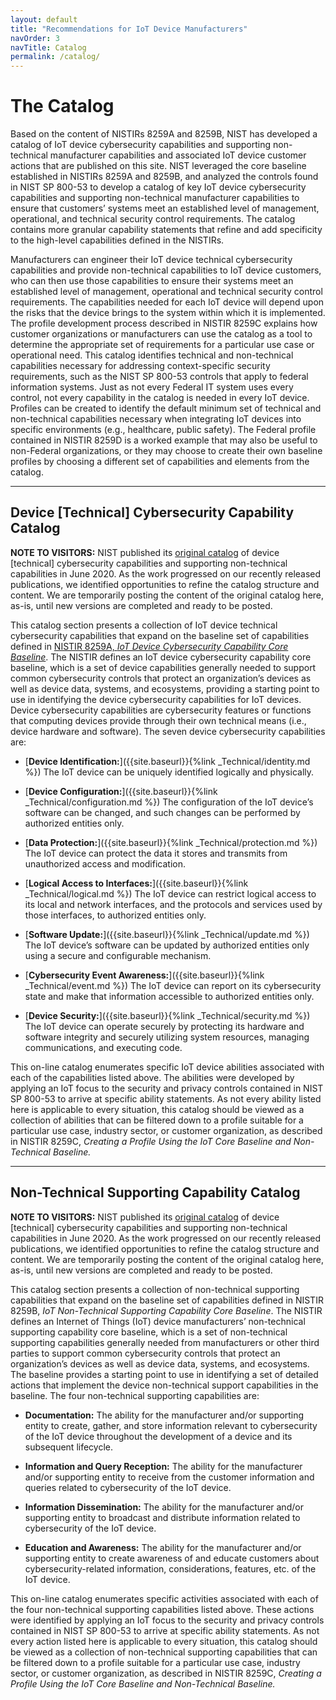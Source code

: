 ```yaml
---
layout: default
title: "Recommendations for IoT Device Manufacturers"
navOrder: 3
navTitle: Catalog
permalink: /catalog/
---
```


# The Catalog

Based on the content of NISTIRs 8259A and 8259B, NIST has developed a catalog of IoT device cybersecurity capabilities and supporting non-technical manufacturer capabilities and associated IoT device customer actions that are published on this site. NIST leveraged the core baseline established in NISTIRs 8259A and 8259B, and analyzed the controls found in NIST SP 800-53 to develop a catalog of key IoT device cybersecurity capabilities and supporting non-technical manufacturer capabilities to ensure that customers’ systems meet an established level of management, operational, and technical security control requirements. The catalog contains more granular capability statements that refine and add specificity to the high-level capabilities defined in the NISTIRs. 

Manufacturers can engineer their IoT device technical cybersecurity capabilities and provide non-technical capabilities to IoT device customers, who can then use those capabilities to ensure their systems meet an established level of management, operational and technical security control requirements. The capabilities needed for each IoT device will depend upon the risks that the device brings to the system within which it is implemented. The profile development process described in NISTIR 8259C explains how customer organizations or manufacturers can use the catalog as a tool to determine the appropriate set of requirements for a particular use case or operational need.
This catalog identifies technical and non-technical capabilities necessary for addressing context-specific security requirements, such as the NIST SP 800-53 controls that apply to federal information systems. Just as not every Federal IT system uses every control, not every capability in the catalog is needed in every IoT device. Profiles can be created to identify the default minimum set of technical and non-technical capabilities necessary when integrating IoT devices into specific environments (e.g., healthcare, public safety). The Federal profile contained in NISTIR 8259D is a worked example that may also be useful to non-Federal organizations, or they may choose to create their own baseline profiles by choosing a different set of capabilities and elements from the catalog.

-------

## Device [Technical] Cybersecurity Capability Catalog

**NOTE TO VISITORS:**  NIST published its [original catalog](https://pages.nist.gov/FederalProfile-8259A/) of device [technical] cybersecurity capabilities and supporting non-technical capabilities in June 2020. As the work progressed on our recently released publications, we identified opportunities to refine the catalog structure and content. We are temporarily posting the content of the original catalog here, as-is, until new versions are completed and ready to be posted.  

This catalog section presents a collection of IoT device technical cybersecurity capabilities that expand on the baseline set of capabilities defined in [NISTIR 8259A, _IoT Device Cybersecurity Capability Core Baseline_](https://nvlpubs.nist.gov/nistpubs/ir/2020/NIST.IR.8259A.pdf).  The NISTIR defines an IoT device cybersecurity capability core baseline, which is a set of device capabilities generally needed to support common cybersecurity controls that protect an organization’s devices as well as device data, systems, and ecosystems, providing a starting point to use in identifying the device cybersecurity capabilities for IoT devices. Device cybersecurity capabilities are cybersecurity features or functions that computing devices provide through their own technical means (i.e., device hardware and software). The seven device cybersecurity capabilities are:

* [**Device Identification:**]({{site.baseurl}}{%link _Technical/identity.md %}) The IoT device can be uniquely identified logically and physically.

* [**Device Configuration:**]({{site.baseurl}}{%link _Technical/configuration.md %}) The configuration of the IoT device’s software can be changed, and such changes can be performed by authorized entities only.

* [**Data Protection:**]({{site.baseurl}}{%link _Technical/protection.md %}) The IoT device can protect the data it stores and transmits from unauthorized access and modification.

* [**Logical Access to Interfaces:**]({{site.baseurl}}{%link _Technical/logical.md %}) The IoT device can restrict logical access to its local and network interfaces, and the protocols and services used by those interfaces, to authorized entities only.

* [**Software Update:**]({{site.baseurl}}{%link _Technical/update.md %}) The IoT device’s software can be updated by authorized entities only using a secure and configurable mechanism.

* [**Cybersecurity Event Awareness:**]({{site.baseurl}}{%link _Technical/event.md %}) The IoT device can report on its cybersecurity state and make that information accessible to authorized entities only.

* [**Device Security:**]({{site.baseurl}}{%link _Technical/security.md %}) The IoT device can operate securely by protecting its hardware and software integrity and securely utilizing system resources, managing communications, and executing code.

This on-line catalog enumerates specific IoT device abilities associated with each of the capabilities listed above. The abilities were developed by applying an IoT focus to the security and privacy controls contained in NIST SP 800-53 to arrive at specific ability statements. As not every ability listed here is applicable to every situation, this catalog should be viewed as a collection of abilities that can be filtered down to a profile suitable for a particular use case, industry sector, or customer organization, as described in NISTIR 8259C, _Creating a Profile Using the IoT Core Baseline and Non-Technical Baseline._

-------

## Non-Technical Supporting Capability Catalog

**NOTE TO VISITORS:**  NIST published its [original catalog](https://pages.nist.gov/FederalProfile-8259A/) of device [technical] cybersecurity capabilities and supporting non-technical capabilities in June 2020. As the work progressed on our recently released publications, we identified opportunities to refine the catalog structure and content. We are temporarily posting the content of the original catalog here, as-is, until new versions are completed and ready to be posted.  

This catalog section presents a collection of non-technical supporting capabilities that expand on the baseline set of capabilities defined in NISTIR 8259B, _IoT Non-Technical Supporting Capability Core Baseline_.  The NISTIR defines an Internet of Things (IoT) device manufacturers’ non-technical supporting capability core baseline, which is a set of non-technical supporting capabilities generally needed from manufacturers or other third parties to support common cybersecurity controls that protect an organization’s devices as well as device data, systems, and ecosystems. The baseline provides a starting point to use in identifying a set of detailed actions that implement the device non-technical support capabilities in the baseline. The four non-technical supporting capabilities are:

* **Documentation:** The ability for the manufacturer and/or supporting entity to create, gather, and store information relevant to cybersecurity of the IoT device throughout the development of a device and its subsequent lifecycle.  

* **Information and Query Reception:** The ability for the manufacturer and/or supporting entity to receive from the customer information and queries related to cybersecurity of the IoT device.

* **Information Dissemination:** The ability for the manufacturer and/or supporting entity to broadcast and distribute information related to cybersecurity of the IoT device. 

* **Education and Awareness:** The ability for the manufacturer and/or supporting entity to create awareness of and educate customers about cybersecurity-related information, considerations, features, etc. of the IoT device. 

This on-line catalog enumerates specific activities associated with each of the four non-technical supporting capabilities listed above. These actions were identified by applying an IoT focus to the security and privacy controls contained in NIST SP 800-53 to arrive at specific ability statements. As not every action listed here is applicable to every situation, this catalog should be viewed as a collection of non-technical supporting capabilities that can be filtered down to a profile suitable for a particular use case, industry sector, or customer organization, as described in NISTIR 8259C, _Creating a Profile Using the IoT Core Baseline and Non-Technical Baseline._
